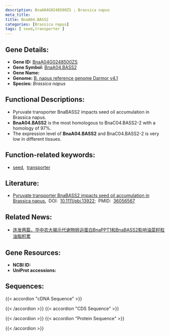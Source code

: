 ```yaml
---
description: BnaA04G0248500ZS ; Brassica napus
meta_title:
title: BnaA04.BASS2
categories: [Brassica napus]
tags: [ seed,transporter ]
---
```


## Gene Details:
- **Gene ID:**	[BnaA04G0248500ZS]()
- **Gene Symbol:** <u>BnaA04.BASS2</u>
- **Gene Name:** 
- **Genome:** [B. napus reference genome Darmor v4.1]()
- **Species:** *Brassica napus*

## Functional Descriptions:
   - Pyruvate transporter BnaBASS2 impacts seed oil accumulation in Brassica napus.
   - **BnaA04.BASS2** is the most homologous to BnaC04.BASS2-2 with a homology of 97%.
   - The expression level of **BnaA04.BASS2** and BnaC04.BASS2-2 is very low in different tissues.

## Function-related keywords:
   - [seed](/tags/seed/),&nbsp;&nbsp;[transporter](/tags/transporter/)

## Literature:
   - [Pyruvate transporter BnaBASS2 impacts seed oil accumulation in Brassica napus.]( https://onlinelibrary.wiley.com/doi/10.1111/pbi.13922)&nbsp;&nbsp;DOI:&nbsp;&nbsp;[10.1111/pbi.13922](https://onlinelibrary.wiley.com/doi/10.1111/pbi.13922);&nbsp;&nbsp;PMID:&nbsp;&nbsp;[36056567](https://pubmed.ncbi.nlm.nih.gov/36056567/)

## Related News:
   - [连发两篇，华中农大揭示代谢物转运蛋白BnaPPT1和BnaBASS2影响油菜籽粒油脂积累](https://mp.weixin.qq.com/s?__biz=MzIyOTY2NDYyNQ==&mid=2247552578&idx=5&sn=e8cf4ce623e0febcba115533f6b55fcd&chksm=e8bd7c5cdfcaf54ac513791368838abcbd956dd01dd2bd322b3b1a187431a9295b57530a4899&scene=27#wechat_redirect)

## Gene Resources:
- **NCBI ID:**  [](https://www.ncbi.nlm.nih.gov/gene/?term=)
- **UniProt accessions:** [](https://www.uniprot.org/uniprotkb//entry)



## Sequences:
{{< accordion "cDNA Sequence" >}}

{{< /accordion >}}
{{< accordion "CDS Sequence" >}}

{{< /accordion >}}
{{< accordion "Protein Sequence" >}}

{{< /accordion >}}
